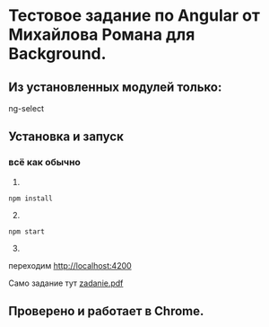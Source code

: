 # Тестовое задание по Angular от Михайлова Романа для Background.

## Из установленных модулей только:
ng-select
## Установка и запуск
### всё как обычно
1)
```
npm install
```
2)
```
npm start
```
3)
переходим [http://localhost:4200](http://localhost:4200)


Само задание тут [zadanie.pdf](https://github.com/RomanMiD/background-test/blob/1494f3487af48c92f577a73cad6acd36c0bc1f63/zadanie.pdf) 

## Проверено и работает в Chrome.
